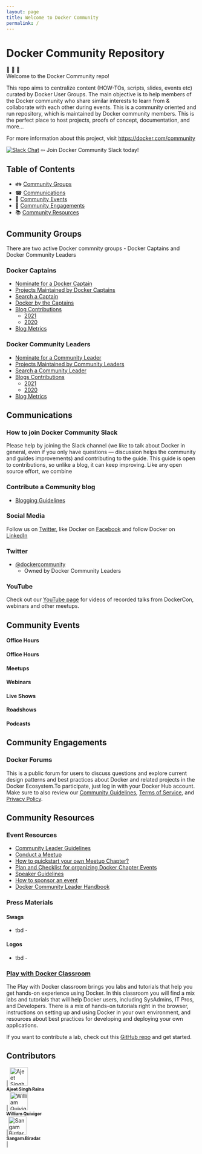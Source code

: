 ```yaml
---
layout: page
title: Welcome to Docker Community 
permalink: /
---
```


# Docker Community Repository

🐳 🐳 🐳  <br> Welcome to the Docker Community repo! 

This repo aims to centralize content (HOW-TOs, scripts, slides, events etc) curated by Docker User Groups. The main objective is to help members of the Docker community who share similar interests to learn from & collaborate with each other during events. This is a community oriented and run repository, which is maintained by Docker community members. This is the perfect place to host projects, proofs of concept, documentation, and more...

For more information about this project, visit https://docker.com/community


[![Slack Chat](https://img.shields.io/badge/Chat-Slack-ff69b4.svg "Join us. You're welcome!")](http://dockr.ly/slack) ⇦ Join Docker Community Slack today!


## Table of Contents


-  👪 [Community Groups](#community-groups)
-  ☎  [Communications](#communications)
-  📆 [Community Events](#community-events)
-  💬 [Community Engagements](#community-engagements)
-  📚 [Community Resources](#community-resources)



## Community Groups

There are two active Docker commnity groups - Docker Captains and Docker Community Leaders

### Docker Captains

- [Nominate for a Docker Captain](https://forms.gle/ztbGCQe16FQF1ruU8)
- [Projects Maintained by Docker Captains](captains/captains.md)
- [Search a Captain](https://www.docker.com/community/captains)
- [Docker by the Captains](https://github.com/docker-captains/dockerbythecaptains)
- [Blog Contributions](https://github.com/docker-captains/about#captains-blogstwitter)
  - [2021]()
  - [2020]()
- [Blog Metrics](#blog-metrics)

### Docker Community Leaders

- [Nominate for a Community Leader](https://docs.google.com/forms/d/1Ct4hGIvKfwMHDYtAYkvF8tjwfa-d2ic8pfCrHFOwWTU/edit)
- [Projects Maintained by Community Leaders](https://github.com/docker-community-leaders/about#projects-we-maintain)
- [Search a Community Leader](https://github.com/docker-community-leaders)
- [Blogs Contributions]()
  - [2021]()
  - [2020]()
- [Blog Metrics](#blog-metrics)

## Communications

### How to join Docker Community Slack

Please help by joining the Slack channel (we like to talk about Docker in general, even if you only have questions — discussion helps the community and guides improvements) and contributing to the guide. This guide is open to contributions, so unlike a blog, it can keep improving. Like any open source effort, we combine 

### Contribute a Community blog

- [Blogging Guidelines]()

  
### Social Media

Follow us on [Twitter](https://twitter.com/docker), like Docker on [Facebook](https://www.facebook.com/docker.run) and follow Docker on [LinkedIn](https://www.linkedin.com/company/docker)

### Twitter

- [@dockercommunity](http://twitter.com/dockercommunity) 
   - Owned by Docker Community Leaders
   
   
### YouTube 
Check out our [YouTube page](https://www.youtube.com/user/dockerrun) for videos of recorded talks from DockerCon, webinars and other meetups.


## Community Events

#### Office Hours
#### Office Hours
#### Meetups
#### Webinars
#### Live Shows
#### Roadshows
#### Podcasts




## Community Engagements

### Docker Forums

This is a public forum for users to discuss questions and explore current design patterns and best practices about Docker and related projects in the Docker Ecosystem.To participate, just log in with your Docker Hub account. Make sure to also review our [Community Guidelines](https://forums.docker.com/guidelines), [Terms of Service](https://www.docker.com/legal/docker-terms-service), and [Privacy Policy](https://www.docker.com/docker-privacy-policy).





## Community Resources

### Event Resources

- [Community Leader Guidelines](/handbooks/resources/guidelines/communityleaders/guidelines.md)
- [Conduct a Meetup](/handbooks/resources/meetup/conduct-a-meetup/conduct-a-meetup.md)
- [How to quickstart your own Meetup Chapter?](/handbooks/resources/meetup/faq/faq.md)
- [Plan and Checklist for organizing Docker Chapter Events](/handbooks/resources/meetup/guide/docker-meetup.md)
- [Speaker Guidelines](/handbooks/resources/sponsorship/speaker/speaker.md)
- [How to sponsor an event](https://events.docker.com/get-involved/sponsor-an-event/)
- [Docker Community Leader Handbook](https://docs.google.com/document/d/1-KoSxZj8T0HvwLQsZ6VJdwoTM44AP_ze74fmRrbaW30/edit#heading=h.9vircgqau0w)



### Press Materials

#### Swags

- tbd - 


#### Logos

- tbd -


### [Play with Docker Classroom](http://training.play-with-docker.com/)

The Play with Docker classroom brings you labs and tutorials that help you get hands-on experience using Docker. In this classroom you will find a mix labs and tutorials that will help Docker users, including SysAdmins, IT Pros, and Developers. There is a mix of hands-on tutorials right in the browser, instructions on setting up and using Docker in your own environment, and resources about best practices for developing and deploying your own applications.

If you want to contribute a lab, check out this [GitHub repo](https://github.com/play-with-docker) and get started.

## Contributors

| [<img src="https://avatars1.githubusercontent.com/u/313480?s=400&v=4" width="48px;" alt="Ajeet Singh Raina"/><br /><sub><b> Ajeet Singh Raina</b></sub>](https://github.com/ajeetraina)<br /> |  [<img src="https://avatars1.githubusercontent.com/u/70955865?s=400&u=8d70a62714c42a9c4c8038788c03a7ac7e809ed5&v=4" width="48px;" alt="William Quiviger"/><br /><sub><b> William Quiviger</b></sub>](https://github.com/williamquiviger)<br /> |[<img src="https://avatars2.githubusercontent.com/u/21982562?s=460&u=92cb973fcb6584f20126f7f83f000f455b91b20d&v=4" width="48px;" alt="Sangam Birdar"/><br /><sub><b> Sangam Biradar</b></sub>](https://github.com/sangam14)<br /> |





